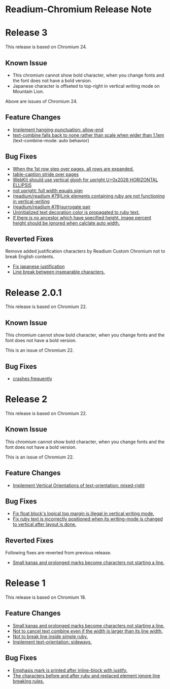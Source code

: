 Readium-Chromium Release Note
===============

# Release 3
This release is based on Chromium 24.

## **Known Issue**
* This chromium cannot show bold character, when you change fonts and the font does not have a bold version.
* Japanese character is offseted to top-right in vertical writing mode on Mountain Lion.

Above are issues of Chromium 24.

## Feature Changes
* [Implement hanging-punctuation: allow-end](https://github.com/readium/Readium-WebKit/issues/24)
* [text-combine falls back to none rather than scale when wider than 1.1em](https://github.com/readium/Readium-WebKit/issues/15) (text-combine-mode: auto behavior)

## Bug Fixes
* [When the 1st row step over pages, all rows are expanded.](https://github.com/readium/Readium-WebKit/issues/26)
* [table-caption stride over pages](https://github.com/readium/Readium-WebKit/issues/25)
* [WebKit should use vertical glyph for upright U+0x2026 HORIZONTAL ELLIPSIS](https://github.com/readium/Readium-WebKit/issues/22)
* [not upright: full width equals sign](https://github.com/readium/Readium-WebKit/issues/21)
* [(readium/readium #79)Link elements containing ruby are not functioning in vertical-writing](https://github.com/readium/Readium-WebKit/issues/20)
* [(readium/readium #76)surrogate pair](https://github.com/readium/Readium-WebKit/issues/19)
* [Uninitialized text decoration color is propagated to ruby text.](https://github.com/readium/Readium-WebKit/issues/14)
* [If there is no ancestor which have specified height, image percent height should be ignored when calclate auto width.](https://github.com/readium/Readium-WebKit/issues/16)

## Reverted Fixes

Remove added justification characters by Readium Custom Chromium not to break English contents.
* [Fix japanese justification](https://github.com/readium/Readium-WebKit/issues/4)
* [Line break between inseparable characters.](https://github.com/readium/Readium-WebKit/issues/6)


# Release 2.0.1
This release is based on Chromium 22.

## **Known Issue**
This chromium cannot show bold character, when you change fonts and the font does not have a bold version.

This is an issue of Chromium 22.

## Bug Fixes
* [crashes frequently](https://github.com/readium/Readium-Chromium/issues/7)

# Release 2
This release is based on Chromium 22.

## **Known Issue**
This chromium cannot show bold character, when you change fonts and the font does not have a bold version.

This is an issue of Chromium 22.

## Feature Changes
* [Implement Vertical Orientations of text-orientation: mixed-right](https://github.com/readium/Readium-WebKit/issues/13)

## Bug Fixes
* [Fix float block's logical top margin is illegal in vertical writing mode.](https://github.com/readium/Readium-WebKit/issues/10)
* [Fix ruby text is incorrectly positioned when its writing-mode is changed to vertical after layout is done.](https://github.com/readium/Readium-WebKit/issues/11)

## Reverted Fixes
Following fixes are reverted from previous release.
* [Small kanas and prolonged marks become characters not starting a line.](https://github.com/readium/Readium-ICU/issues/2)

# Release 1

This release is based on Chromium 18.

## Feature Changes
* [Small kanas and prolonged marks become characters not starting a line.](https://github.com/readium/Readium-ICU/issues/2)
* [Not to cancel text combine even if the width is larger than its line width.](https://github.com/readium/Readium-WebKit/issues/2)
* [Not to break line inside simple ruby.](https://github.com/readium/Readium-WebKit/issues/7)
* [Implement text-orientation: sideways.](https://github.com/readium/Readium-WebKit/issues/8)

## Bug Fixes
* [Emphasis mark is printed after inline-block with justify.](https://github.com/readium/Readium-WebKit/issues/3)
* [The characters before and after ruby and replaced element ignore line breaking rules.](https://github.com/readium/Readium-WebKit/issues/5)
